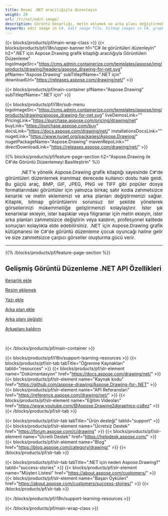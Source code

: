 ```yaml
---
title: Resmi .NET aracılığıyla düzenleyin
weight: 20
url: /tr/net/edit-image/
description: Görüntü kenarlığı, metin eklemek ve arka planı değiştirmek veya kaldırmak için .NET (C#) için Aspose.Drawing grafik kitaplığıyla görüntüleri düzenleme
keywords: edit image in C#, edit image file, bitmap images in C#, graphic library .NET için, add image, add border, yazı ekle, add background, change background, remove background
---
```


{{< blocks/products/pf/main-wrap-class >}}
{{< blocks/products/pf/i18n/upper-banner h1="C# ile görüntüleri düzenleyin" h2=".NET için Aspose.Drawing grafik kitaplığı aracılığıyla Görüntüleri Düzenleme" logoImageSrc="https://cms.admin.containerize.com/templates/aspose/img/products/drawing/headers/aspose_drawing-for-net.svg" pfName="Aspose.Drawing" subTitlepfName=".NET için" downloadUrl="https://releases.aspose.com/drawing/net/" >}}

{{< blocks/products/pf/main-container pfName="Aspose.Drawing" subTitlepfName=".NET için" >}}

{{< blocks/products/pf/i18n/sub-menu logoImageSrc="https://cms.admin.containerize.com/templates/aspose/img/products/drawing/aspose_drawing-for-net.svg" liveDemosLink="" PricingLink="https://purchase.aspose.com/pricing/drawing/net" buyLink="https://purchase.aspose.com/buy" docsLink="https://docs.aspose.com/drawing/net/" installationsDocsLink="" nugetLink="https://www.nuget.org/packages/Aspose.Drawing/" nugetPackageName="Aspose.Drawing" mavenRepoLink="" directDownloadLink="https://releases.aspose.com/drawing/net/" >}}

{{% blocks/products/pf/feature-page-section  h2="Aspose.Drawing ile C#'de Görüntü Düzenlemeyi Basitleştirin" %}}
<p align="justify" style="text-indent:50px;font-size:15px;" id="overview" name="overview">
.NET'e yönelik Aspose.Drawing grafik kitaplığı sayesinde C#'de görüntüleri düzenlemek inanılmaz derecede kullanıcı dostu hale geldi. Bu güçlü araç, BMP, GIF, JPEG, PNG ve TIFF gibi popüler dosya formatlarındaki görüntüler için yalnızca birkaç satır kodla zahmetsizce kenarlık ve metin eklemenizi ve arka planları değiştirmenizi sağlar. Kitaplık, bitmap görüntülerini sorunsuz bir şekilde yöneterek görsellerinizi mükemmelliğe geliştirmenizi kolaylaştırır. İster şık kenarlıklar ekleyin, ister başlıklar veya filigranlar için metin ekleyin, ister arka planları zahmetsizce değiştirin veya kaldırın, profesyonel kalitede sonuçları kolaylıkla elde edebilirsiniz. .NET için Aspose.Drawing grafik kütüphanesi ile C#'de görüntü düzenleme çocuk oyuncağı haline gelir ve size zahmetsizce çarpıcı görseller oluşturma gücü verir.</p>

<hr/>
{{% /blocks/products/pf/feature-page-section %}}

<!--Feature-section Start-->
<div class="container-fluid features-section bg-gray singleproduct">
 <a class="anchor" id="features" name="features">
 </a>
 <div class="row">
  <div class="container">
   <h2 class="h2title">
    Gelişmiş Görüntü Düzenleme .NET API Özellikleri
   </h2>
   <p>
   </p>
   <div class="col-lg-4">
    <em class="fa fa-pencil-square-o ico-blue fa-2x col-lg-2">
    </em>
    <p class="col-lg-10"><a href="add-border/">Kenarlık ekle</a>
    </p>
   </div>
   <div class="col-lg-4">
    <em class="fa fa-pencil-square-o ico-blue fa-2x col-lg-2">
    </em>
    <p class="col-lg-10">
     <a href="add-image/">Resim eklemek</a>
    </p>
   </div>
   <div class="col-lg-4">
    <em class="fa fa-font ico-blue fa-2x col-lg-2">
    </em>
    <p class="col-lg-10">
     <a href="add-text/">Yazı ekle</a>
    </p>
   </div>
   <div class="col-lg-4">
    <em class="fa fa-pencil-square-o ico-blue fa-2x col-lg-2">
    </em>
    <p class="col-lg-10">
     <a href="add-background/">Arka plan ekle</a>
    </p>
   </div>
   <div class="col-lg-4">
    <em class="fa fa-cog ico-blue fa-2x col-lg-2">
    </em>
    <p class="col-lg-10">
     <a href="change-background/">Arka planı değiştir</a>
    </p>
   </div>
   <div class="col-lg-4">
    <em class="fa fa-cog ico-blue fa-2x col-lg-2">
    </em>
    <p class="col-lg-10">
     <a href="remove-background/">Arkaplanı kaldırın</a>
    </p>
   </div>
  </div> 
 </div>
</div>  
<br/>

{{< /blocks/products/pf/main-container >}}

{{< blocks/products/pf/i18n/support-learning-resources >}}
{{< blocks/products/pf/slr-tab tabTitle="Öğrenme Kaynakları" tabId="resources" >}}
{{< blocks/products/pf/slr-element name="Dokümantasyon" href="https://docs.aspose.com/drawing/net/" >}}
{{< blocks/products/pf/slr-element name="Kaynak kodu" href="https://github.com/aspose-drawing/Aspose.Drawing-for-.NET" >}}
{{< blocks/products/pf/slr-element name="API Referansları" href="https://reference.aspose.com/drawing/net/" >}}
{{< blocks/products/pf/slr-element name="Eğitim Videoları" href="https://www.youtube.com/@Aspose.Drawing2dgraphics-cs8ez" >}}
{{< /blocks/products/pf/slr-tab >}}

{{< blocks/products/pf/slr-tab tabTitle="Ürün desteği" tabId="support" >}}
{{< blocks/products/pf/slr-element name="Ücretsiz Destek" href="https://forum.aspose.com/c/drawing" >}}
{{< blocks/products/pf/slr-element name="Ücretli Destek" href="https://helpdesk.aspose.com/" >}}
{{< blocks/products/pf/slr-element name="Blog" href="https://blog.aspose.com/category/drawing/" >}}
{{< /blocks/products/pf/slr-tab >}}

{{< blocks/products/pf/slr-tab tabTitle=".NET için neden Aspose.Drawing?" tabId="success-stories" >}}
{{< blocks/products/pf/slr-element name="Müşteri Listesi" href="https://about.aspose.com/customers/" >}}
{{< blocks/products/pf/slr-element name="Başarı Öyküleri" href="https://about.aspose.com/customers/success-stories/" >}}
{{< /blocks/products/pf/slr-tab >}}

{{< /blocks/products/pf/i18n/support-learning-resources >}}

{{< /blocks/products/pf/main-wrap-class >}}
